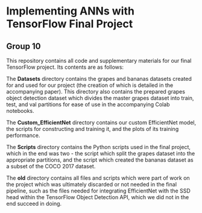 # Implementing ANNs with TensorFlow Final Project
## Group 10

This repository contains all code and supplementary materials for our final TensorFlow project. Its contents are as follows:

The **Datasets** directory contains the grapes and bananas datasets created for and used for our project (the creation of which is detailed in the accompanying paper). This directory also contains the prepared grapes object detection dataset which divides the master grapes dataset into train, test, and val partitions for ease of use in the accompanying Colab notebooks. 

The **Custom_EfficientNet** directory contains our custom EfficientNet model, the scripts for constructing and training it, and the plots of its training performance. 

The **Scripts** directory contains the Python scripts used in the final project, which in the end was two - the script which split the grapes dataset into the appropriate partitions, and the script which created the bananas dataset as a subset of the COCO 2017 dataset. 

The **old** directory contains all files and scripts which were part of work on the project which was ultimately discarded or not needed in the final pipeline, such as the files needed for integrating EfficientNet with the SSD head within the TensorFlow Object Detection API, which we did not in the end succeed in doing. 
